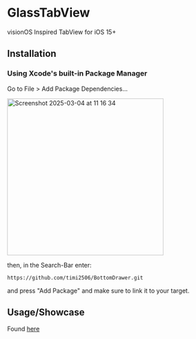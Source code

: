 # GlassTabView
visionOS Inspired TabView for iOS 15+

## Installation
### Using Xcode's built-in Package Manager 
Go to File > Add Package Dependencies...

<img width="362" alt="Screenshot 2025-03-04 at 11 16 34" src="https://github.com/user-attachments/assets/8b3672b9-9345-4d6b-9b0d-26d03bd189c7" />

then, in the Search-Bar enter: 

```https://github.com/timi2506/BottomDrawer.git``` 

and press "Add Package" and make sure to link it to your target.


## Usage/Showcase
Found [here](https://gist.github.com/timi2506/b5c34c65f88f71f93f14fceab1bf3f00)
